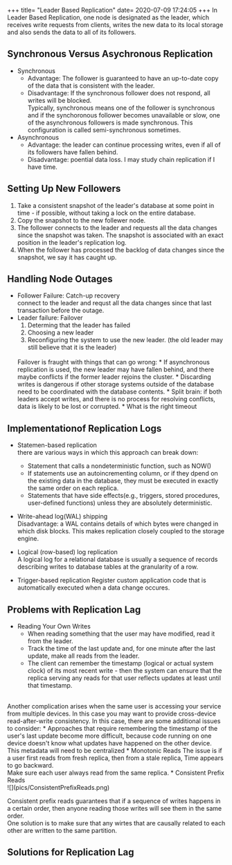 +++
title=  "Leader Based Replication"
date=   2020-07-09 17:24:05
+++
In Leader Based Replication, one node is designated as the leader, which receives write requests from clients, writes the new data to its local storage and also sends the data to all of its followers.

## Synchronous Versus Asychronous Replication
  * Synchronous<br>
    * Advantage: The follower is guaranteed to have an up-to-date copy of the data that is consistent with the leader.
    * Disadvantage: If the synchronous follower does not respond, all writes will be blocked.<br>
    Typically, synchronous means one of the follower is synchronous and if the synchoronous follower becomes unavailable or slow, one of the
    asynchronous followers is made synchronous. This configuration is called semi-synchronous sometimes.
  * Asynchronous<br>
    * Advantage: the leader can continue processing writes, even if all of its followers have fallen behind.
    * Disadvantage: poential data loss.
  I may study chain replication if I have time.

## Setting Up New Followers
  1. Take a consistent snapshot of the leader's database at some point in time - if possible, without taking a lock on the entire database.
  2. Copy the snapshot to the new follewer node.
  3. The follower connects to the leader and requests all the data changes since the snapshot was taken. The snapshot is associated with an exact position in the leader's replication log.
  4. When the follower has processed the backlog of data changes since the snapshot, we say it has caught up.

## Handling Node Outages
  * Follower Failure: Catch-up recovery<br>
  connect to the leader and requst all the data changes since that last transaction before the outage.
  * Leader failure: Failover
    1. Determing that the leader has failed
    2. Choosing a new leader
    3. Reconfiguring the system to use the new leader. (the old leader may still believe that it is the leader)
    <br>
    Failover is fraught with things that can go wrong:
    * If asynchronous replication is used, the new leader may have fallen behind, and there maybe conflicts if the former leader rejoins the cluster.
    * Discarding writes is dangerous if other storage systems outside of the database need to be coordinated with the database contents.
    * Split brain: if both leaders accept writes, and there is no process for resolving conflicts, data is likely to be lost or corrupted.
    * What is the right timeout

## Implementationof Replication Logs
  * Statemen-based replication
    <br>
    there are various ways in which this approach can break down:
    * Statement that calls a nondeterministic function, such as NOW()
    * If statements use an autoincrementing column, or if they dpend on the existing data in the database, they must be executed in exactly the same order on each replica.
    * Statements that have side effects(e.g., triggers, stored procedures, user-defined functions) unless they are absolutely deterministic.
  * Write-ahead log(WAL) shipping
    <br>
    Disadvantage: a WAL contains details of which bytes were changed in which disk blocks. This makes replication closely coupled to the storage engine.

  * Logical (row-based) log replication
    <br>
    A logical log for a relational database is usually a sequence of records describing writes to database tables at the granularity of a row.
  * Trigger-based replication
    Register custom application code that is automatically executed when a data change occures.

## Problems with Replication Lag
  * Reading Your Own Writes
    * When reading something that the user may have modified, read it from the leader.
    * Track the time of the last update and, for one minute after the last update, make all reads from the leader.
    * The client can remember the timestamp (logical or actual system clock) of its most recent write - then the system can ensure that the replica serving any reads for that user reflects updates at least until that timestamp.
  <br>
  Another complication arises when the same user is accessing your service from multiple devices. In this case you may want to provide cross-device read-after-write consistency. In this case, there are some additional issues to consider:
    * Approaches that require remembering the timestamp of the user's last update become more difficult, because code running on one device doesn't know what updates have happened on the other device. This metadata will need to be centralized
  * Monotonic Reads
    The issue is if a user first reads from fresh replica, then from a stale replica, Time appears to go backward.
    <br>
    Make sure each user always read from the same replica.
  * Consistent Prefix Reads
  <br>
  ![](pics/ConsistentPrefixReads.png)


  Consistent prefix reads guarantees that if a sequence of writes happens in a certain order, then anyone reading those writes will see them in the same order.
  <br>
  One solution is to make sure that any wirtes that are causally related to each other are written to the same partition.

## Solutions for Replication Lag
